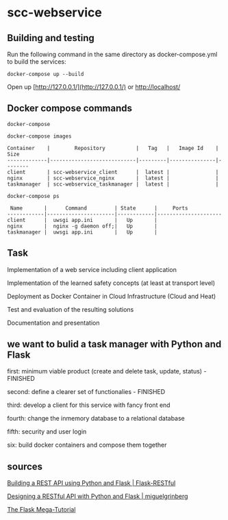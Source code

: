 # scc-webservice

## Building and testing
Run the following command in the same directory as docker-compose.yml to build the services:

```docker-compose up --build```

Open up [http://127.0.0.1/](http://127.0.0.1/) or [http://localhost/](http://localhost/)

## Docker compose commands

```docker-compose```

```docker-compose images```

```
Container    |        Repository          |   Tag   |   Image Id    |  Size
-------------|----------------------------|---------|---------------|--------
client       | scc-webservice_client      |  latest |               |   
nginx        | scc-webservice_nginx       |  latest |               |   
taskmanager  | scc-webservice_taskmanager |  latest |               |   
```




```docker-compose ps```

```
 Name       |      Command         | State      |     Ports
------------|----------------------|------------|---------------------
client      |  uwsgi app.ini       |   Up       |
nginx       |  nginx -g daemon off;|   Up       |
taskmanager |  uwsgi app.ini       |   Up       |
```


## Task
Implementation of a web service including client application

Implementation of the learned safety concepts (at least at transport level)

Deployment as Docker Container in Cloud Infrastructure (Cloud and Heat)

Test and evaluation of the resulting solutions

Documentation and presentation

## we want to bulid a task manager with Python and Flask

first: minimum viable product (create and delete task, update, status) - FINISHED

second: define a clearer set of functionalies - FINISHED

third: develop a client for this service with fancy front end 

fourth: change the inmemory database to a relational database

fifth: security and user login

six: build docker containers and compose them together



           

## sources

[Building a REST API using Python and Flask | Flask-RESTful](https://www.youtube.com/watch?v=s_ht4AKnWZg)

[Designing a RESTful API with Python and Flask | miguelgrinberg](https://blog.miguelgrinberg.com/post/designing-a-restful-api-with-python-and-flask)

[The Flask Mega-Tutorial](https://blog.miguelgrinberg.com/post/the-flask-mega-tutorial-part-i-hello-world)
